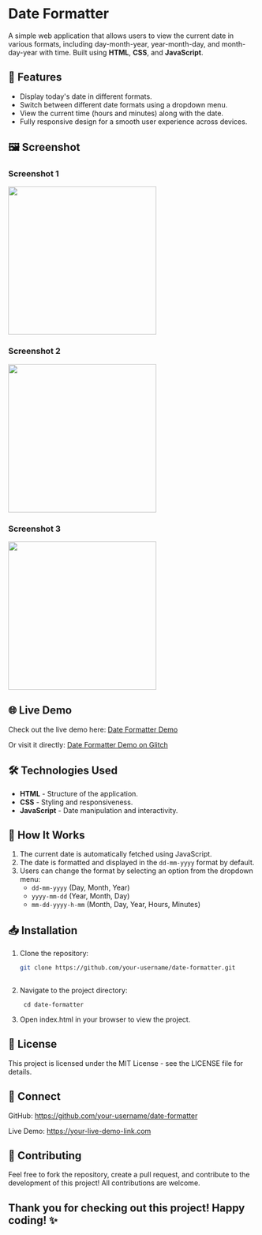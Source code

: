 # Date Formatter

A simple web application that allows users to view the current date in various formats, including day-month-year, year-month-day, and month-day-year with time. Built using **HTML**, **CSS**, and **JavaScript**.

## 🚀 Features

- Display today's date in different formats.
- Switch between different date formats using a dropdown menu.
- View the current time (hours and minutes) along with the date.
- Fully responsive design for a smooth user experience across devices.

## 🖼 Screenshot

### Screenshot 1
<img src="https://github.com/user-attachments/assets/0d1288f4-0130-4f06-bc83-cda389f5aae8" width="300"/>

### Screenshot 2
<img src="https://github.com/user-attachments/assets/20aa3252-3395-44f0-b45e-a390e13e557a" width="300"/>

### Screenshot 3
<img src="https://github.com/user-attachments/assets/9d81e018-defb-4a17-b2bb-57f57e3874d4" width="300"/>






## 🌐 Live Demo

Check out the live demo here: [Date Formatter Demo](https://your-live-demo-link.com)

Or visit it directly: [Date Formatter Demo on Glitch](https://ankit-stack-glitch.github.io/date-format-switcher/)


## 🛠 Technologies Used

- **HTML** - Structure of the application.
- **CSS** - Styling and responsiveness.
- **JavaScript** - Date manipulation and interactivity.

## 🎯 How It Works

1. The current date is automatically fetched using JavaScript.
2. The date is formatted and displayed in the `dd-mm-yyyy` format by default.
3. Users can change the format by selecting an option from the dropdown menu:
   - `dd-mm-yyyy` (Day, Month, Year)
   - `yyyy-mm-dd` (Year, Month, Day)
   - `mm-dd-yyyy-h-mm` (Month, Day, Year, Hours, Minutes)

## 📥 Installation

1. Clone the repository:
   ```bash
   git clone https://github.com/your-username/date-formatter.git
  
2. Navigate to the project directory:

        cd date-formatter
3. Open index.html in your browser to view the project.

## 📜 License
This project is licensed under the MIT License - see the LICENSE file for details.

## 🔗 Connect
GitHub: https://github.com/your-username/date-formatter


Live Demo: https://your-live-demo-link.com

## 🤝 Contributing

Feel free to fork the repository, create a pull request, and contribute to the development of this project! All contributions are welcome.


## Thank you for checking out this project! Happy coding! ✨

   

